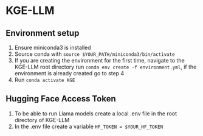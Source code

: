# KGE-LLM

## Environment setup
1. Ensure miniconda3 is installed
2. Source conda with ```source $YOUR_PATH/miniconda3/bin/activate```
3. If you are creating the environment for the first time, navigate to the KGE-LLM root directory run ```conda env create -f environment.yml```, if the environment is already created go to step 4
4. Run ```conda activate KGE```

## Hugging Face Access Token
1. To be able to run Llama models create a local .env file in the root directory of KGE-LLM
2. In the .env file create a variable ```HF_TOKEN = $YOUR_HF_TOKEN```
